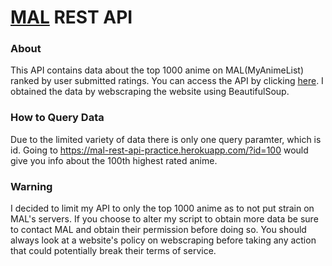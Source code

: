 # [MAL](https://myanimelist.net/topanime.php) REST API

### About
This API contains data about the top 1000 anime on MAL(MyAnimeList) ranked by user submitted ratings. You can access the API by clicking [here](https://mal-rest-api-practice.herokuapp.com/). I obtained the data by webscraping the website using BeautifulSoup.

### How to Query Data
Due to the limited variety of data there is only one query paramter, which is id. Going to https://mal-rest-api-practice.herokuapp.com/?id=100 would give you info about the 100th highest rated anime.

### Warning
I decided to limit my API to only the top 1000 anime as to not put strain on MAL\'s servers. If you choose to alter my script to obtain more data be sure to contact MAL and obtain their permission before doing so. You should always look at a website\'s policy on webscraping before taking any action that could potentially break their terms of service.